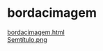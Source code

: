 # bordacimagem 
<a href='https://gabrielryanft.github.io/learning/cursoemvideo/htmlecss/css/bordacimagem/bordacimagem.html/' target='_blank' rel='next'>bordacimagem.html</a><br/>
<a href='https://gabrielryanft.github.io/learning/cursoemvideo/htmlecss/css/bordacimagem/Semtítulo.png/' target='_blank' rel='next'>Semtítulo.png</a><br/>
